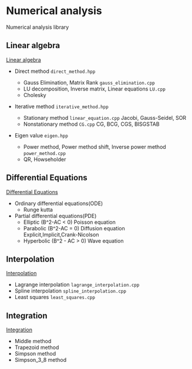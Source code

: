 # Numerical analysis

Numerical analysis library

## Linear algebra  
[Linear algebra](./linear_algebla/README.md)
- Direct method `direct_method.hpp`
    - Gauss Elimination, Matrix Rank `gauss_elimination.cpp` 
    - LU decomposition, Inverse matrix, Linear equations `LU.cpp` 
    - Cholesky

- Iterative method `iterative_method.hpp`  
    - Stationary method `linear_equation.cpp` Jacobi, Gauss-Seidel, SOR    
    - Nonstationary method `CG.cpp` CG, BCG, CGS, BISGSTAB  


- Eigen value `eigen.hpp`
    - Power method, Power method shift, Inverse power method `power_method.cpp`
    - QR, Howseholder




## Differential Equations
[Differential Equations](./differential_equations/README.md)
- Ordinary differential equations(ODE)
    - Runge kutta
- Partial differential equations(PDE)
    - Elliptic (B^2-AC < 0)  Poisson equation    
    - Parabolic (B^2-AC = 0)  Diffusion equation  
    Explicit,Implicit,Crank-Nicolson  
    - Hyperbolic (B^2 - AC > 0)   Wave equation    


## Interpolation
[Interpolation](./interpolation/README.md)
- Lagrange interpolation `lagrange_interpolation.cpp` 
- Spline interpolation `spline_interpolation.cpp` 
- Least squares `least_squares.cpp`




## Integration
[Integration](./integration/README.md)
- Middle method
- Trapezoid method
- Simpson method
- Simpson_3_8 method



